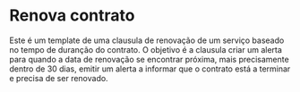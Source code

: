 # Renova contrato
Este é um template de uma clausula de renovação de um serviço baseado no tempo de duranção do contrato. 
O objetivo é a clausula criar um alerta para quando a data de renovação se encontrar próxima, mais precisamente dentro de 30 dias, emitir um alerta a informar que o contrato está a terminar e precisa de ser renovado.

